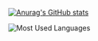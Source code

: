 [![Anurag's GitHub stats](https://github-readme-stats.vercel.app/api?username=liujiajiayu&count_private=true)](https://github.com/anuraghazra/github-readme-stats)

![Most Used Languages](https://github-readme-stats.vercel.app/api/top-langs/?username=liujiajiayu&layout=compact)
<!--
**liujiajiayu/liujiajiayu** is a ✨ _special_ ✨ repository because its `README.md` (this file) appears on your GitHub profile.

Here are some ideas to get you started:

- 🔭 I’m currently working on ...
- 🌱 I’m currently learning ...
- 👯 I’m looking to collaborate on ...
- 🤔 I’m looking for help with ...
- 💬 Ask me about ...
- 📫 How to reach me: ...
- 😄 Pronouns: ...
- ⚡ Fun fact: ...
-->
